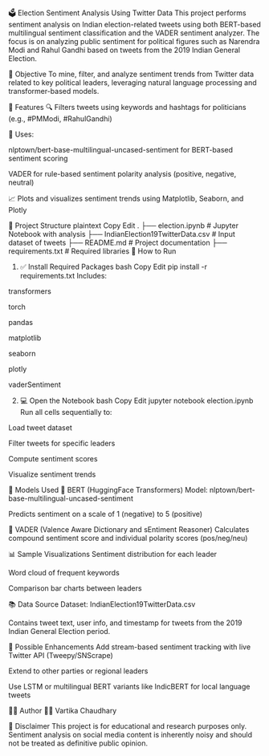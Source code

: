 🗳️ Election Sentiment Analysis Using Twitter Data
This project performs sentiment analysis on Indian election-related tweets using both BERT-based multilingual sentiment classification and the VADER sentiment analyzer. The focus is on analyzing public sentiment for political figures such as Narendra Modi and Rahul Gandhi based on tweets from the 2019 Indian General Election.

📌 Objective
To mine, filter, and analyze sentiment trends from Twitter data related to key political leaders, leveraging natural language processing and transformer-based models.

🧰 Features
🔍 Filters tweets using keywords and hashtags for politicians (e.g., #PMModi, #RahulGandhi)

🧠 Uses:

nlptown/bert-base-multilingual-uncased-sentiment for BERT-based sentiment scoring

VADER for rule-based sentiment polarity analysis (positive, negative, neutral)

📈 Plots and visualizes sentiment trends using Matplotlib, Seaborn, and Plotly

📂 Project Structure
plaintext
Copy
Edit
.
├── election.ipynb                  # Jupyter Notebook with analysis
├── IndianElection19TwitterData.csv # Input dataset of tweets
├── README.md                       # Project documentation
├── requirements.txt                # Required libraries
🚀 How to Run
1. ✅ Install Required Packages
bash
Copy
Edit
pip install -r requirements.txt
Includes:

transformers

torch

pandas

matplotlib

seaborn

plotly

vaderSentiment

2. 💻 Open the Notebook
bash
Copy
Edit
jupyter notebook election.ipynb
Run all cells sequentially to:

Load tweet dataset

Filter tweets for specific leaders

Compute sentiment scores

Visualize sentiment trends

🧠 Models Used
🔹 BERT (HuggingFace Transformers)
Model: nlptown/bert-base-multilingual-uncased-sentiment

Predicts sentiment on a scale of 1 (negative) to 5 (positive)

🔹 VADER (Valence Aware Dictionary and sEntiment Reasoner)
Calculates compound sentiment score and individual polarity scores (pos/neg/neu)

📊 Sample Visualizations
Sentiment distribution for each leader

Word cloud of frequent keywords

Comparison bar charts between leaders

📚 Data Source
Dataset: IndianElection19TwitterData.csv

Contains tweet text, user info, and timestamp for tweets from the 2019 Indian General Election period.

🔮 Possible Enhancements
Add stream-based sentiment tracking with live Twitter API (Tweepy/SNScrape)

Extend to other parties or regional leaders

Use LSTM or multilingual BERT variants like IndicBERT for local language tweets

🧑‍💻 Author
👩‍💻 Vartika Chaudhary

📌 Disclaimer
This project is for educational and research purposes only. Sentiment analysis on social media content is inherently noisy and should not be treated as definitive public opinion.

